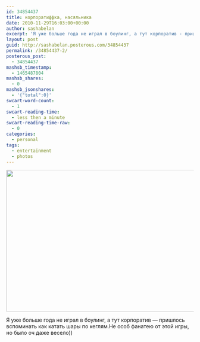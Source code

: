 ```yaml
---
id: 34854437
title: корпоратиффка, насяльника
date: 2010-11-29T16:03:00+00:00
author: sashabelan
excerpt: 'Я уже больше года не играл в боулинг, а тут корпоратив - пришлось вспоминать как катать шары по кеглям. Не особ фанатею от этой игры, но было оч даже весело))'
layout: post
guid: http://sashabelan.posterous.com/34854437
permalink: /34854437-2/
posterous_post:
  - 34854437
mashsb_timestamp:
  - 1465487804
mashsb_shares:
  - 0
mashsb_jsonshares:
  - '{"total":0}'
swcart-word-count:
  - 1
swcart-reading-time:
  - less then a minute
swcart-reading-time-raw:
  - 0
categories:
  - personal
tags:
  - entertainment
  - photos
---
```

<img class="wp-image-125171664 size-full alignnone" src="http://www.sashabelan.com/wp-content/uploads/2010/11/18078152-IMG_5874.jpg" alt="" width="581" height="379" srcset="http://www.sashabelan.ru/wp-content/uploads/2010/11/18078152-IMG_5874.jpg 581w, http://www.sashabelan.ru/wp-content/uploads/2010/11/18078152-IMG_5874-300x196.jpg 300w, http://www.sashabelan.ru/wp-content/uploads/2010/11/18078152-IMG_5874-230x150.jpg 230w, http://www.sashabelan.ru/wp-content/uploads/2010/11/18078152-IMG_5874-350x228.jpg 350w, http://www.sashabelan.ru/wp-content/uploads/2010/11/18078152-IMG_5874-50x33.jpg 50w" sizes="(max-width: 581px) 100vw, 581px" />

Я уже больше года не играл в боулинг, а тут корпоратив &#8212; пришлось вспоминать как катать шары по кеглям.Не особ фанатею от этой игры, но было оч даже весело))
